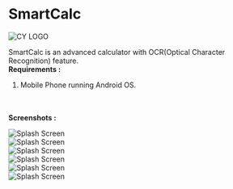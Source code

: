 # SmartCalc

![CY LOGO](https://github.com/Chudasama-Yash/CYLMS/blob/master/images/logo.png)
</br>

SmartCalc is an advanced calculator with OCR(Optical Character Recognition) feature.
</br>
<b>
	Requirements :
</b>
<ol type="number">
	<li> Mobile Phone running Android OS.</li>
</ol>
</br>
</br>
<b> Screenshots : </b>
</br>

![Splash Screen](https://github.com/Chudasama-Yash/SmartCalc/blob/master/ScreenShots/Splash.png)
</br>
![Splash Screen](https://github.com/Chudasama-Yash/SmartCalc/blob/master/ScreenShots/StdCalc.png)
</br>
![Splash Screen](https://github.com/Chudasama-Yash/SmartCalc/blob/master/ScreenShots/ocr.png)
</br>
![Splash Screen](https://github.com/Chudasama-Yash/SmartCalc/blob/master/ScreenShots/hist.png)
</br>
![Splash Screen](https://github.com/Chudasama-Yash/SmartCalc/blob/master/ScreenShots/NavBar.png)
</br>
![Splash Screen](https://github.com/Chudasama-Yash/SmartCalc/blob/master/ScreenShots/about.png)


